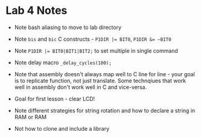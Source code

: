 # Lab 4 Notes

- Note bash aliasing to move to lab directory

- Note `bis` and `bic` C constructs - `P1DIR |= BIT0`, `P1DIR &= ~BIT0`

- Note `P1DIR |= BIT0|BIT1|BIT2;` to set multiple in single command

- Note delay macro `_delay_cycles(100);`

- Note that assembly doesn't always map well to C line for line - your goal is to replicate function, not just translate.  Some technqiues that work well in assembly don't work well in C and vice-versa.

- Goal for first lesson - clear LCD!

- Note different strategies for string rotation and how to declare a string in RAM or RAM

- Not how to clone and include a library

